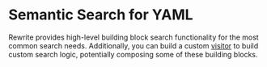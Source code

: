 # Semantic Search for YAML

Rewrite provides high-level building block search functionality for the most common search needs. Additionally, you can build a custom [visitor](../v1beta/visitor.md) to build custom search logic, potentially composing some of these building blocks.

